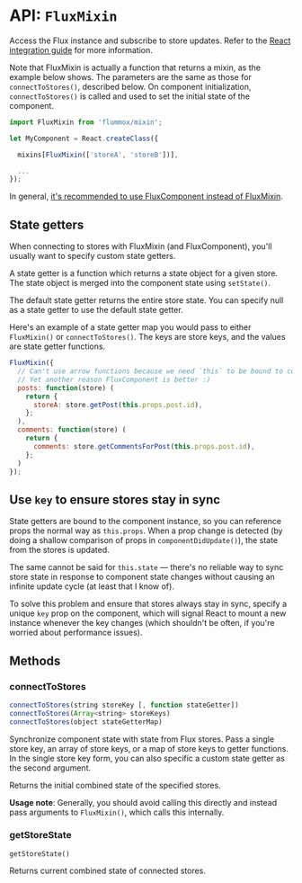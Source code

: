 API: `FluxMixin`
===============

Access the Flux instance and subscribe to store updates. Refer to the [React integration guide](../react-integration.md) for more information.

Note that FluxMixin is actually a function that returns a mixin, as the example below shows. The parameters are the same as those for `connectToStores()`, described below. On component initialization, `connectToStores()` is called and used to set the initial state of the component.

```js
import FluxMixin from 'flummox/mixin';

let MyComponent = React.createClass({

  mixins[FluxMixin(['storeA', 'storeB'])],

  ...
});
```

In general, [it's recommended to use FluxComponent instead of FluxMixin](../why-flux-component-is-better-than-flux-mixin.md).

State getters
-------------

When connecting to stores with FluxMixin (and FluxComponent), you'll usually want to specify custom state getters.

A state getter is a function which returns a state object for a given store. The state object is merged into the component state using `setState()`.

The default state getter returns the entire store state. You can specify null as a state getter to use the default state getter.

Here's an example of a state getter map you would pass to either `FluxMixin()` or `connectToStores()`. The keys are store keys, and the values are state getter functions.

```js
FluxMixin({
  // Can't use arrow functions because we need `this` to be bound to component
  // Yet another reason FluxComponent is better :)
  posts: function(store) (
    return {
      storeA: store.getPost(this.props.post.id),
    };
  ),
  comments: function(store) (
    return {
      comments: store.getCommentsForPost(this.props.post.id),
    };
  )
});
```

Use `key` to ensure stores stay in sync
---------------------------------------

State getters are bound to the component instance, so you can reference props the normal way as `this.props`. When a prop change is detected (by doing a shallow comparison of props in `componentDidUpdate()`), the state from the stores is updated.

The same cannot be said for `this.state` — there's no reliable way to sync store state in response to component state changes without causing an infinite update cycle (at least that I know of).

To solve this problem and ensure that stores always stay in sync, specify a unique `key` prop on the component, which will signal React to mount a new instance whenever the key changes (which shouldn't be often, if you're worried about performance issues).

Methods
-------

### connectToStores

```js
connectToStores(string storeKey [, function stateGetter])
connectToStores(Array<string> storeKeys)
connectToStores(object stateGetterMap)
```

Synchronize component state with state from Flux stores. Pass a single store key, an array of store keys, or a map of store keys to getter functions. In the single store key form, you can also specific a custom state getter as the second argument.

Returns the initial combined state of the specified stores.

**Usage note**: Generally, you should avoid calling this directly and instead pass arguments to `FluxMixin()`, which calls this internally.

### getStoreState

```
getStoreState()
```

Returns current combined state of connected stores.
